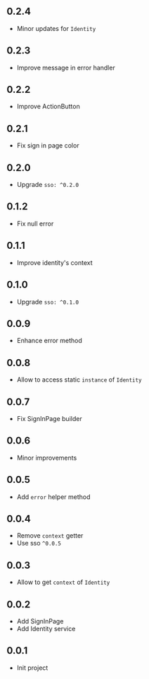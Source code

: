 ## 0.2.4

- Minor updates for `Identity`

## 0.2.3

- Improve message in error handler

## 0.2.2

- Improve ActionButton

## 0.2.1

* Fix sign in page color

## 0.2.0

* Upgrade `sso: ^0.2.0`

## 0.1.2

* Fix null error

## 0.1.1

* Improve identity's context

## 0.1.0

* Upgrade `sso: ^0.1.0`

## 0.0.9

* Enhance error method

## 0.0.8

* Allow to access static `instance` of `Identity`

## 0.0.7

* Fix SignInPage builder

## 0.0.6

* Minor improvements

## 0.0.5

* Add `error` helper method

## 0.0.4

* Remove `context` getter
* Use sso `^0.0.5`

## 0.0.3

* Allow to get `context` of `Identity`

## 0.0.2

* Add SignInPage
* Add Identity service

## 0.0.1

* Init project

